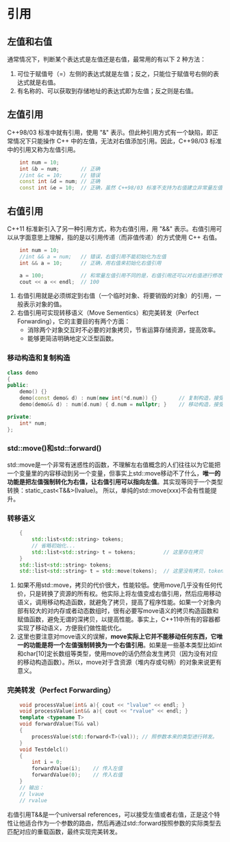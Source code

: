 # 引用

## 左值和右值
通常情况下，判断某个表达式是左值还是右值，最常用的有以下 2 种方法：
1. 可位于赋值号（=）左侧的表达式就是左值；反之，只能位于赋值号右侧的表达式就是右值。
2. 有名称的、可以获取到存储地址的表达式即为左值；反之则是右值。

## 左值引用
C++98/03 标准中就有引用，使用 "&" 表示。但此种引用方式有一个缺陷，即正常情况下只能操作 C++ 中的左值，无法对右值添加引用。因此，C++98/03 标准中的引用又称为左值引用。
```c++
    int num = 10;
    int &b = num;       // 正确
    //int &c = 10;      // 错误
    const int &d = num; // 正确
    const int &e = 10;  // 正确，虽然 C++98/03 标准不支持为右值建立非常量左值引用，但允许使用常量左值引用操作右值
```

## 右值引用
C++11 标准新引入了另一种引用方式，称为右值引用，用 "&&" 表示。右值引用可以从字面意思上理解，指的是以引用传递（而非值传递）的方式使用 C++ 右值。
```c++
    int num = 10;
    //int && a = num;   // 错误，右值引用不能初始化为左值
    int && a = 10;      // 正确，用右值来初始化右值引用

    a = 100;            // 和常量左值引用不同的是，右值引用还可以对右值进行修改
    cout << a << endl;  // 100
```

1. 右值引用就是必须绑定到右值（一个临时对象、将要销毁的对象）的引用，一般表示对象的值。
2. 右值引用可实现转移语义（Move Sementics）和完美转发（Perfect Forwarding），它的主要目的有两个方面：
    - 消除两个对象交互时不必要的对象拷贝，节省运算存储资源，提高效率。
    - 能够更简洁明确地定义泛型函数。

### 移动构造和复制构造
```c++
class demo
{
public:
    demo() {}
    demo(const demo& d) : num(new int(*d.num)) {}       // 复制构造，接受一个const的左值引用，做深拷贝
    demo(demo&& d) : num(d.num) { d.num = nullptr; }    // 移动构造，接受一个右值引用，做浅拷贝

private:
    int* num;
};
```

### std::move()和std::forward()
std::move是一个非常有迷惑性的函数，不理解左右值概念的人们往往以为它能把一个变量里的内容移动到另一个变量，但事实上std::move移动不了什么，**唯一的功能是把左值强制转化为右值，让右值引用可以指向左值**。其实现等同于一个类型转换：static_cast<T&&>(lvalue)。 所以，单纯的std::move(xxx)不会有性能提升。


### 转移语义
```c++
    {
        std::list<std::string> tokens;
        // 省略初始化...
        std::list<std::string> t = tokens;         // 这里存在拷贝 
    }
    std::list<std::string> tokens;
    std::list<std::string> t = std::move(tokens);  // 这里没有拷贝，tokens变为一个空list
```
1. 如果不用std::move，拷贝的代价很大，性能较低。使用move几乎没有任何代价，只是转换了资源的所有权。他实际上将左值变成右值引用，然后应用移动语义，调用移动构造函数，就避免了拷贝，提高了程序性能。如果一个对象内部有较大的对内存或者动态数组时，很有必要写move语义的拷贝构造函数和赋值函数，避免无谓的深拷贝，以提高性能。事实上，C++11中所有的容器都实现了移动语义，方便我们做性能优化。
2. 这里也要注意对move语义的误解，**move实际上它并不能移动任何东西，它唯一的功能是将一个左值强制转换为一个右值引用**。如果是一些基本类型比如int和char[10]定长数组等类型，使用move的话仍然会发生拷贝（因为没有对应的移动构造函数）。所以，move对于含资源（堆内存或句柄）的对象来说更有意义。

### 完美转发（Perfect Forwarding）
```c++
    void processValue(int& a){ cout << "lvalue" << endl; }
    void processValue(int&& a){ cout << "rvalue" << endl; }
    template <typename T>
    void forwardValue(T&& val)
    {
        processValue(std::forward<T>(val)); // 照参数本来的类型进行转发。
    }
    void Testdelcl()
    {
        int i = 0;
        forwardValue(i);    // 传入左值 
        forwardValue(0);    // 传入右值 
    }
    // 输出：
    // lvaue 
    // rvalue
```
右值引用T&&是一个universal references，可以接受左值或者右值，正是这个特性让他适合作为一个参数的路由，然后再通过std::forward按照参数的实际类型去匹配对应的重载函数，最终实现完美转发。

